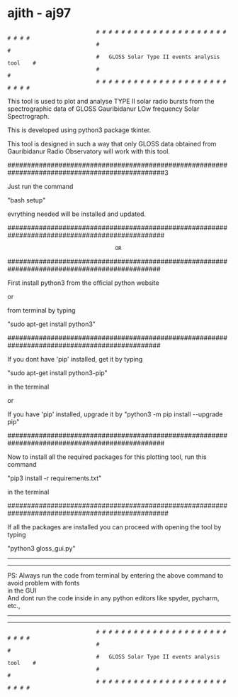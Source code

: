 # ajith - aj97


                                # # # # # # # # # # # # # # # # # # # # # # # # #  
                                #                                               #    
                                #   GLOSS Solar Type II events analysis tool    #
                                #                                               # 
                                # # # # # # # # # # # # # # # # # # # # # # # # #



This tool is used to plot and analyse TYPE II solar radio bursts from the spectrographic data of GLOSS 
 Gauribidanur LOw frequency Solar Spectrograph. 

This is developed using python3 package tkinter.

This tool is designed in such a way that only GLOSS data obtained from Gauribidanur Radio Observatory
will work with this tool.

################################################################################################3

Just run the command 

"bash setup"

evrything needed will be installed and updated.


################################################################################################



                                      OR



###############################################################################################

First install python3 from the official python website 

or

from terminal by typing 

"sudo apt-get install python3"

###############################################################################################

If you dont have 'pip' installed, get it by typing 

"sudo apt-get install python3-pip" 

in the terminal

or 

If you have 'pip' installed, upgrade it by "python3 -m pip install --upgrade pip"

################################################################################################

Now to install all the required packages for this plotting tool, run this command

"pip3 install -r requirements.txt"

in the terminal


#################################################################################################


If all the packages are installed you can proceed with opening the tool by typing

"python3 gloss_gui.py"


****************************************************************************************************
****************************************************************************************************
   
   PS: Always run the code from terminal by entering the above command to avoid problem with fonts  
        in the GUI                                                                                   
       And dont run the code inside in any python editors like spyder, pycharm, etc.,
       
       
****************************************************************************************************                                                                                                   
****************************************************************************************************                                                                                             


                                # # # # # # # # # # # # # # # # # # # # # # # # #  
                                #                                               #    
                                #   GLOSS Solar Type II events analysis tool    #
                                #                                               # 
                                # # # # # # # # # # # # # # # # # # # # # # # # #







